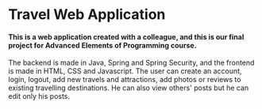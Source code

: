 # Travel Web Application
#### This is a web application created with a colleague, and this is our final project for Advanced Elements of Programming course.
The backend is made in Java, Spring and Spring Security, and the frontend is made in HTML, CSS and Javascript.
The user can create an account, login, logout, add new travels and attractions, add photos or reviews to existing travelling destinations. He can also view others' posts but he can edit only his posts.
